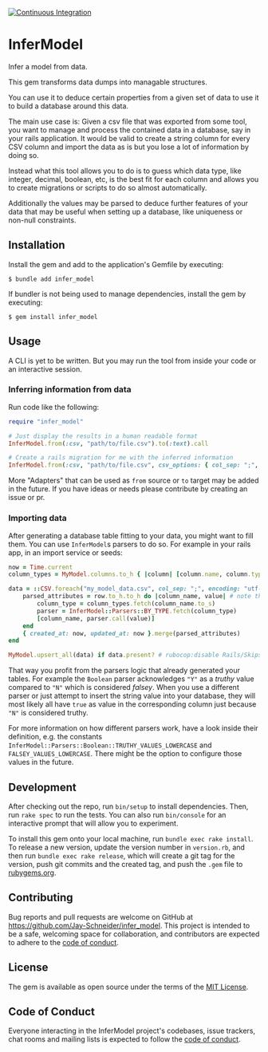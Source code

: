 [![Continuous Integration](https://github.com/Jay-Schneider/infer_model/actions/workflows/ci.yml/badge.svg)](https://github.com/Jay-Schneider/infer_model/actions/workflows/ci.yml)

# InferModel

Infer a model from data.

This gem transforms data dumps into managable structures.

You can use it to deduce certain properties from a given set of data to use it to build a database around this data.

The main use case is:
Given a csv file that was exported from some tool, you want to manage and process the contained data in a database, say in your rails application.
It would be valid to create a string column for every CSV column and import the data as is but you lose a lot of information by doing so.

Instead what this tool allows you to do is to guess which data type, like integer, decimal, boolean, etc, is the best fit for each column and allows you to create migrations or scripts to do so almost automatically.

Additionally the values may be parsed to deduce further features of your data that may be useful when setting up a database, like uniqueness or non-null constraints.

## Installation

Install the gem and add to the application's Gemfile by executing:

    $ bundle add infer_model

If bundler is not being used to manage dependencies, install the gem by executing:

    $ gem install infer_model

## Usage

A CLI is yet to be written. But you may run the tool from inside your code or an interactive session.

### Inferring information from data

Run code like the following:

```ruby
require "infer_model"

# Just display the results in a human readable format
InferModel.from(:csv, "path/to/file.csv").to(:text).call

# Create a rails migration for me with the inferred information
InferModel.from(:csv, "path/to/file.csv", csv_options: { col_sep: ";", encoding: "csp1252" }).to(:migration, rails_version: "6.0", table_name: "csv_contents").call
```

More "Adapters" that can be used as `from` source or `to` target may be added in the future. If you have ideas or needs please contribute by creating an issue or pr.

### Importing data

After generating a database table fitting to your data, you might want to fill them. You can use `InferModel`s parsers to do so. For example in your rails app, in an import service or seeds:

```ruby
now = Time.current
column_types = MyModel.columns.to_h { |column| [column.name, column.type] }

data = ::CSV.foreach("my_model_data.csv", col_sep: ";", encoding: "utf-8", headers: true, header_converters: :symbol).map do |row|
    parsed_attributes = row.to_h.to_h do |column_name, value| # note the `to_h.to_h`: The first one turns the row into a hash, the second one allows building a new hash with the block. CSV::Row's #to_h method does not process the block properly.
        column_type = column_types.fetch(column_name.to_s)
        parser = InferModel::Parsers::BY_TYPE.fetch(column_type)
        [column_name, parser.call(value)]
    end
    { created_at: now, updated_at: now }.merge(parsed_attributes)
end

MyModel.upsert_all(data) if data.present? # rubocop:disable Rails/SkipsModelValidations
```

That way you profit from the parsers logic that already generated your tables. For example the `Boolean` parser acknowledges `"Y"` as a _truthy_ value compared to `"N"` which is considered _falsey_. When you use a different parser or just attempt to insert the string value into your database, they will most likely all have `true` as value in the corresponding column just because `"N"` is considered truthy.

For more information on how different parsers work, have a look inside their definition, e.g. the constants `InferModel::Parsers::Boolean::TRUTHY_VALUES_LOWERCASE` and `FALSEY_VALUES_LOWERCASE`. There might be the option to configure those values in the future.

## Development

After checking out the repo, run `bin/setup` to install dependencies. Then, run `rake spec` to run the tests. You can also run `bin/console` for an interactive prompt that will allow you to experiment.

To install this gem onto your local machine, run `bundle exec rake install`. To release a new version, update the version number in `version.rb`, and then run `bundle exec rake release`, which will create a git tag for the version, push git commits and the created tag, and push the `.gem` file to [rubygems.org](https://rubygems.org).

## Contributing

Bug reports and pull requests are welcome on GitHub at https://github.com/Jay-Schneider/infer_model. This project is intended to be a safe, welcoming space for collaboration, and contributors are expected to adhere to the [code of conduct](https://github.com/Jay-Schneider/infer_model/blob/main/CODE_OF_CONDUCT.md).

## License

The gem is available as open source under the terms of the [MIT License](https://opensource.org/licenses/MIT).

## Code of Conduct

Everyone interacting in the InferModel project's codebases, issue trackers, chat rooms and mailing lists is expected to follow the [code of conduct](https://github.com/Jay-Schneider/infer_model/blob/main/CODE_OF_CONDUCT.md).
